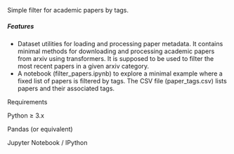 Simple filter for academic papers by tags.


##### Features

- Dataset utilities for loading and processing paper metadata. It contains minimal methods for downloading and processing academic papers from arxiv using transformers. It is supposed to be used to filter the most recent papers in a given arxiv category.
- A notebook (filter_papers.ipynb) to explore a minimal example where a fixed list of papers is filtered by tags. The CSV file (paper_tags.csv) lists papers and their associated tags.

Requirements

Python ≥ 3.x

Pandas (or equivalent)

Jupyter Notebook / IPython
